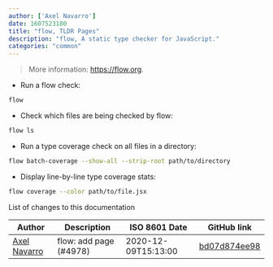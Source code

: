 ```yaml
---
author: ['Axel Navarro']
date: 1607523180
title: "flow, TLDR Pages"
description: "flow, A static type checker for JavaScript."
categories: "common"
---
```

> More information: <https://flow.org>.

- Run a flow check:

```bash
flow
```

- Check which files are being checked by flow:

```bash
flow ls
```

- Run a type coverage check on all files in a directory:

```bash
flow batch-coverage --show-all --strip-root path/to/directory
```

- Display line-by-line type coverage stats:

```bash
flow coverage --color path/to/file.jsx
```
List of changes to this documentation


Author | Description | ISO 8601 Date | GitHub link
------|-----|-----|-----
[Axel Navarro](mailto:navarroaxel@gmail.com) | flow: add page (#4978) | 2020-12-09T15:13:00 | [bd07d874ee98](https://github.com/tldr-pages/tldr/commit/bd07d874ee98fe4d29cef13583d6e3e3a82ac2f8)

